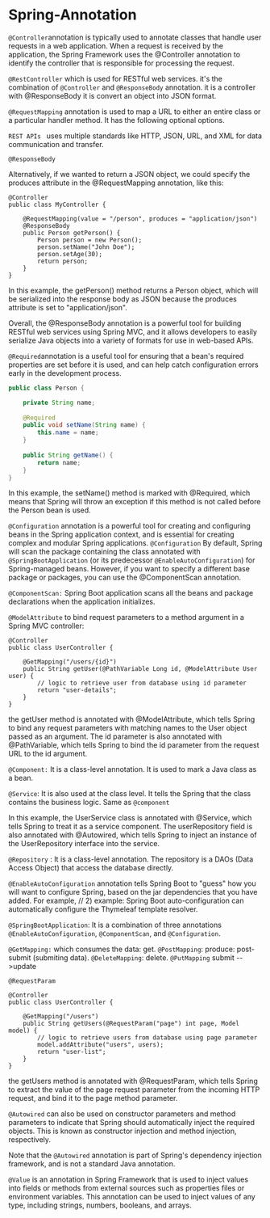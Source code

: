 # Spring-Annotation

` @Controller `annotation is typically used to annotate classes that handle user requests in a web application. When a request is received by the application, the Spring Framework uses the @Controller annotation to identify the controller that is responsible for processing the request.

`@RestController` which is used for RESTful web services. it's the combination of `@Controller` and `@ResponseBody` annotation.
it is a controller with @ResponseBody it is convert an object into JSON format. 

`@RequestMapping` annotation is used to map a URL to either an entire class or a particular handler method. It has the following optional options.

`REST APIs ` uses multiple standards like HTTP, JSON, URL, and XML for data communication and transfer.

`@ResponseBody`

Alternatively, if we wanted to return a JSON object, we could specify the produces attribute in the @RequestMapping annotation, like this:
```
@Controller
public class MyController {
 
    @RequestMapping(value = "/person", produces = "application/json")
    @ResponseBody
    public Person getPerson() {
        Person person = new Person();
        person.setName("John Doe");
        person.setAge(30);
        return person;
    }
}
```
In this example, the getPerson() method returns a Person object, which will be serialized into the response body as JSON because the produces attribute is set to "application/json".

Overall, the @ResponseBody annotation is a powerful tool for building RESTful web services using Spring MVC, and it allows developers to easily serialize Java objects into a variety of formats for use in web-based APIs.


` @Required `annotation is a useful tool for ensuring that a bean's required properties are set before it is used, and can help catch configuration errors early in the development process.

```java
public class Person {

    private String name;
    
    @Required
    public void setName(String name) {
        this.name = name;
    }
    
    public String getName() {
        return name;
    }
}
```
In this example, the setName() method is marked with @Required, which means that Spring will throw an exception if this method is not called before the Person bean is used.

`@Configuration` annotation is a powerful tool for creating and configuring beans in the Spring application context, and is essential for creating complex and modular Spring applications.
`@Configuration` By default, Spring will scan the package containing the class annotated with `@SpringBootApplication` (or its predecessor `@EnableAutoConfiguration`) for Spring-managed beans. However, if you want to specify a different base package or packages, you can use the @ComponentScan annotation.


`@ComponentScan:` Spring Boot application scans all the beans and package declarations when the application initializes. 

`@ModelAttribute` to bind request parameters to a method argument in a Spring MVC controller:
```
@Controller
public class UserController {

    @GetMapping("/users/{id}")
    public String getUser(@PathVariable Long id, @ModelAttribute User user) {
        // logic to retrieve user from database using id parameter
        return "user-details";
    }
}
```
 the getUser method is annotated with @ModelAttribute, which tells Spring to bind any request parameters with matching names to the User object passed as an argument. The id parameter is also annotated with @PathVariable, which tells Spring to bind the id parameter from the request URL to the id argument.

`@Component:` It is a class-level annotation. It is used to mark a Java class as a bean. 

`@Service`: It is also used at the class level. It tells the Spring that the class contains the business logic.	Same as `@component`

In this example, the UserService class is annotated with @Service, which tells Spring to treat it as a service component. The userRepository field is also annotated with @Autowired, which tells Spring to inject an instance of the UserRepository interface into the service.

`@Repository` : It is a class-level annotation. The repository is a DAOs (Data Access Object) that access the database directly. 

`@EnableAutoConfiguration` annotation tells Spring Boot to "guess" how you will want to configure Spring, based on the jar dependencies that you have added. For example, // 2) example: Spring Boot auto-configuration can automatically configure the Thymeleaf template resolver.

`@SpringBootApplication`: It is a combination of three annotations `@EnableAutoConfiguration`, `@ComponentScan`, and `@Configuration`.

`@GetMapping:` which consumes the data: get.
`@PostMapping`: produce: post-submit (submiting data).
`@DeleteMapping`: delete.
`@PutMapping` submit -->update 

`@RequestParam`
```
@Controller
public class UserController {

    @GetMapping("/users")
    public String getUsers(@RequestParam("page") int page, Model model) {
        // logic to retrieve users from database using page parameter
        model.addAttribute("users", users);
        return "user-list";
    }
}
```

the getUsers method is annotated with @RequestParam, which tells Spring to extract the value of the page request parameter from the incoming HTTP request, and bind it to the page method parameter.


`@Autowired` can also be used on constructor parameters and method parameters to indicate that Spring should automatically inject the required objects. This is known as constructor injection and method injection, respectively.

Note that the `@Autowired` annotation is part of Spring's dependency injection framework, and is not a standard Java annotation.

`@Value` is an annotation in Spring Framework that is used to inject values into fields or methods from external sources such as properties files or environment variables. This annotation can be used to inject values of any type, including strings, numbers, booleans, and arrays.
